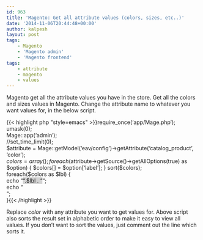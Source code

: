 ```yaml
---
id: 963
title: 'Magento: Get all attribute values (colors, sizes, etc..)'
date: '2014-11-06T20:44:48+00:00'
author: kalpesh
layout: post
tags:
    - Magento
    - 'Magento admin'
    - 'Magento frontend'
tags:
    - attribute
    - magento
    - values
---
```


Magento get all the attribute values you have in the store. Get all the colors and sizes values in Magento. Change the attribute name to whatever you want values for, in the below script.

{{< highlight php "style=emacs" >}}require_once(‘app/Mage.php’);  
umask(0);  
Mage::app(‘admin’);  
//set_time_limit(0);  
$attribute = Mage::getModel(‘eav/config’)->getAttribute(‘catalog_product’, ‘color’);  
$colors = array();  
foreach ($attribute->getSource()->getAllOptions(true) as $option) {  
 $colors[] = $option[‘label’];  
}  
sort($colors);  
foreach($colors as $lbl) {  
 echo “<span style="background-color:lightgrey">“.$lbl . “</span>“;  
 echo “  
“;  
}{{< /highlight >}}

Replace *color* with any attribute you want to get values for. Above script also sorts the result set in alphabetic order to make it easy to view all values. If you don’t want to sort the values, just comment out the line which sorts it.